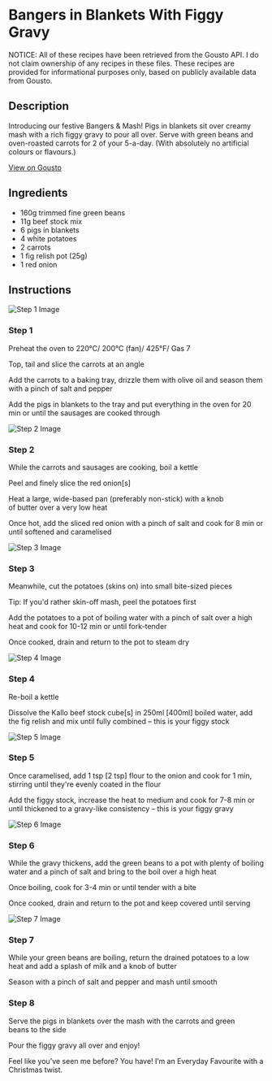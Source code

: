 # Bangers in Blankets With Figgy Gravy

NOTICE: All of these recipes have been retrieved from the Gousto API. I do not claim ownership of any recipes in these files. These recipes are provided for informational purposes only, based on publicly available data from Gousto.

## Description

Introducing our festive Bangers & Mash! Pigs in blankets sit over creamy mash with a rich figgy gravy to pour all over. Serve with green beans and oven-roasted carrots for 2 of your 5-a-day. (With absolutely no artificial colours or flavours.)

[View on Gousto](https://www.gousto.co.uk/recipes/cookbook/bangers-in-blankets-with-figgy-gravy)

## Ingredients

- 160g trimmed fine green beans
- 11g beef stock mix 
- 6 pigs in blankets
- 4 white potatoes
- 2 carrots
- 1 fig relish pot (25g)
- 1 red onion

## Instructions

![Step 1 Image](https://production-media.gousto.co.uk/cms/recipe-step-image/RC2419Step-1-x200.jpg)

### Step 1

Preheat the oven to 220°C/ 200°C (fan)/ 425°F/ Gas 7

Top, tail and slice the carrots at an angle

Add the carrots to a baking tray, drizzle them with olive oil and season them with a pinch of salt and pepper

Add the pigs in blankets to the tray and put everything in the oven for 20 min or until the sausages are cooked through

![Step 2 Image](https://production-media.gousto.co.uk/cms/recipe-step-image/RC2419Step-2-x200.jpg)

### Step 2

While the carrots and sausages are cooking, boil a kettle

Peel and finely slice the red onion<span class="text-danger">[s]</span>

Heat a large, wide-based pan (preferably non-stick) with a knob of butter over a very low heat

Once hot, add the sliced red onion with a pinch of salt and cook for 8 min or until softened and caramelised

![Step 3 Image](https://production-media.gousto.co.uk/cms/recipe-step-image/RC2419Step-3-x200.jpg)

### Step 3

Meanwhile, cut the potatoes (skins on) into small bite-sized pieces

Tip: If you'd rather skin-off mash, peel the potatoes first

Add the potatoes to a pot of boiling water with a pinch of salt over a high heat and cook for 10-12 min or until fork-tender

Once cooked, drain and return to the pot to steam dry

![Step 4 Image](https://production-media.gousto.co.uk/cms/recipe-step-image/RC2419Step-4-x200.jpg)

### Step 4

Re-boil a kettle

Dissolve the Kallo beef stock cube<span class="text-danger">[s]</span> in 250ml <span class="text-danger">[400ml] </span>boiled water, add the fig relish and mix until fully combined – this is your figgy stock

![Step 5 Image](https://production-media.gousto.co.uk/cms/recipe-step-image/RC2419Step-5-x200.jpg)

### Step 5

Once caramelised, add 1 tsp<span class="text-danger"> [2 tsp] </span>flour to the onion and cook for 1 min, stirring until they're evenly coated in the flour

Add the figgy stock, increase the heat to medium and cook for 7-8 min or until thickened to a gravy-like consistency – this is your figgy gravy

![Step 6 Image](https://production-media.gousto.co.uk/cms/recipe-step-image/RC2419Step-6-x200.jpg)

### Step 6

While the gravy thickens, add the green beans to a pot with plenty of boiling water and a pinch of salt and bring to the boil over a high heat

Once boiling, cook for 3-4 min or until tender with a bite

Once cooked, drain and return to the pot and keep covered until serving

![Step 7 Image](https://production-media.gousto.co.uk/cms/recipe-step-image/RC2419Step-7-x200.jpg)

### Step 7

While your green beans are boiling, return the drained potatoes to a low heat and add a splash of milk and a knob of butter

Season with a pinch of salt and pepper and mash until smooth

### Step 8

Serve the pigs in blankets over the mash with the carrots and green beans to the side

Pour the figgy gravy all over and enjoy!

Feel like you’ve seen me before? You have! I’m an Everyday Favourite with a Christmas twist.

